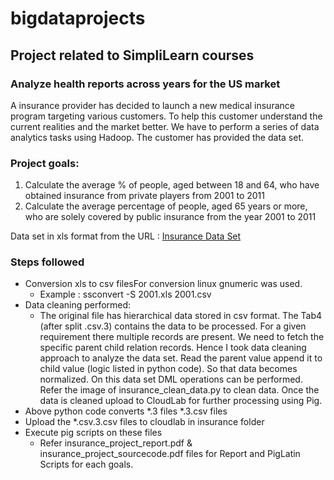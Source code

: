 
# bigdataprojects

## Project related to SimpliLearn courses 
### Analyze health reports across years for the US market
A insurance provider has decided to launch a new medical insurance program targeting various customers. To help this customer understand the current realities and the market better. We have to perform a series of data analytics tasks using Hadoop. The customer has provided the data set.
### Project goals:
1) Calculate the average % of people, aged between 18 and 64, who have obtained insurance from private players from 2001 to 2011
2) Calculate the average percentage of people, aged 65 years or more, who are solely covered by public insurance from the year 2001 to 2011

Data set in xls format from the URL :
[Insurance Data Set](http://www.census.gov/hhes/www/hlthins/data/utilization/tables.html)

### Steps followed
   * Conversion xls to csv filesFor conversion linux gnumeric was used.
     * Example : ssconvert -S 2001.xls 2001.csv
   * Data cleaning performed:
     * The original file has hierarchical data stored in csv format. The Tab4 (after split <year>.csv.3) contains the data to be     processed. For a given requirement there multiple records are present. We need to fetch the specific parent child relation records. Hence I took data cleaning approach to analyze the data set. Read the parent value append it to child value (logic listed in python code). So that data becomes normalized. On this data set DML operations can be performed. Refer the image of insurance_clean_data.py to clean data. Once the data is cleaned upload to CloudLab for further processing using Pig.
   * Above python code converts *.3 files *.3.csv files
   * Upload the *.csv.3.csv files to cloudlab in insurance folder
   * Execute pig scripts on these files 
     * Refer insurance_project_report.pdf & insurance_project_sourcecode.pdf files for Report and PigLatin Scripts for each goals. 


